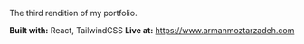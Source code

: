 The third rendition of my portfolio.

**Built with:** React, TailwindCSS
**Live at:** https://www.armanmoztarzadeh.com
